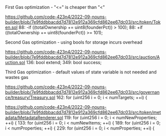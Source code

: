 First Gas optimization - "<=" is cheaper than "<"

https://github.com/code-423n4/2022-09-nouns-builder/blob/7e9fddbbacdd7d7812e912a369cfd862ee67dc03/src/token/Token.sol
88: -if ((totalOwnership += uint8(founderPct)) > 100);
88: +if ((totalOwnership += uint8(founderPct)) >= 101);

Second Gas optimization - using bools for storage incurs overhead

https://github.com/code-423n4/2022-09-nouns-builder/blob/7e9fddbbacdd7d7812e912a369cfd862ee67dc03/src/auction/Auction.sol
136: bool extend;
349: bool success;

Third Gas optimization - default values of state variable is not needed and wastes gas

https://github.com/code-423n4/2022-09-nouns-builder/blob/7e9fddbbacdd7d7812e912a369cfd862ee67dc03/src/governance/treasury/Treasury.sol
162: for (uint256 i = 0; i < numTargets; ++i) {

https://github.com/code-423n4/2022-09-nouns-builder/blob/7e9fddbbacdd7d7812e912a369cfd862ee67dc03/src/token/metadata/MetadataRenderer.sol
119: for (uint256 i = 0; i < numNewProperties; ++i) {
133: for (uint256 i = 0; i < numNewItems; ++i) {
189: for (uint256 i = 0; i < numProperties; ++i) {
229: for (uint256 i = 0; i < numProperties; ++i) {